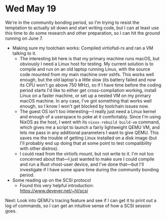 <!-- vim: set sw=2 sts=2 et ai colorcolumn=73 tw=72 fo+=a: -->

# Wed May 19

We're in the community bonding period, so I'm trying to resist the
temptation to actually sit down and start writing code, but I can at
least use this time to do some research and other preparation, so I can
hit the ground running on June 7.

- Making sure my toolchain works: Compiled virtiofsd-rs and ran a VM
  talking to it.
  - The interesting bit here is that my primary machine runs macOS, but
    obviously I need a Linux host for testing. My current solution is to
    compile and run on an old laptop running Linux, with the source code
    mounted from my main machine over sshfs. This works well enough, but
    the old laptop's a little slow (its battery failed and now its CPU
    won't go above 750 MHz), so if I have time before the coding period
    starts I'd like to either get cross-compilation working, install
    Linux on a faster machine, or set up a nested VM on my primary macOS
    machine.  In any case, I've got something that works well enough, so
    I know I won't get blocked by toolchain issues now.
  - The guest OS isn't too interesting—I really just need a Linux kernel
    and enough of a userspace to poke at it comfortably. Since I'm using
    NixOS as the host, I went with its `nixos-rebuild build-vm` command,
    which gives me a script to launch a fairly lightweight QEMU VM, and
    lets me pass in any additional parameters I want to give QEMU. This
    saves me the trouble of getting Linux installed on a disk image (but
    I'll probably end up doing that at some point to test compatibility
    with other distros).
  - I could read from the virtiofs mount, but not write to it. I'm not
    too concerned about that—I just wanted to make sure I could compile
    and run a Rust vhost-user device, and I've done that—but I'll
    investigate if I have some spare time during the community bonding
    period.
- Some reading up on the SCSI protocol
  - Found this very helpful introduction:
    https://www.devever.net/~hl/scsi

Next: Look into QEMU's tracing feature and see if I can get it to print
out a log of commands, so I can get an intuitive sense of how a SCSI
session goes.

